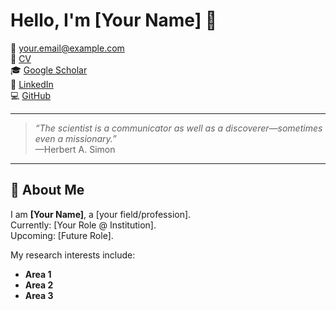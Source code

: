 # Hello, I'm [Your Name] 👋

📧 [your.email@example.com](mailto:your.email@example.com)  
📄 [CV](assets/CV.pdf)  
🎓 [Google Scholar](#)  
💼 [LinkedIn](#)  
💻 [GitHub](https://github.com/your-username)  

---

> *“The scientist is a communicator as well as a discoverer—sometimes even a missionary.”*  
> —Herbert A. Simon  

---

## 👋 About Me  

I am **[Your Name]**, a [your field/profession].  
Currently: [Your Role @ Institution].  
Upcoming: [Future Role].  

My research interests include:  
- **Area 1**  
- **Area 2**  
- **Area 3** 
